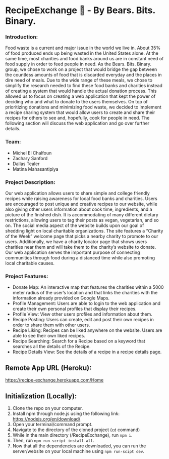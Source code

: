 # RecipeExchange :fork_and_knife: - By Bears. Bits. Binary.
### Introduction:
Food waste is a current and major issue in the world we live in. About 35% of food produced ends up being wasted in the United States alone. At the same time, most charities and food banks around us are in constant need of food supply in order to feed people in need.
As the Bears. Bits. Binary. group, we chose to work on a project that would bridge the gap between the countless amounts of food that is discarded everyday and the places in dire need of meals.
Due to the wide range of these meals, we chose to simplify the research needed to find these food banks and charities instead of creating a system that would handle the actual donation process. This allowed us to focus on creating a web application that kept the power of deciding who and what to donate to the users themselves.
On top of prioritizing donations and minimizing food waste, we decided to implement a recipe sharing system that would allow users to create and share their recipes for others to see and, hopefully, cook for people in need. The following section will discuss the web application and go over further details.

### Team:
- Michel El Chalfoun
- Zachary Sanford
- Dallas Tealer
- Matina Mahasantipiya

### Project Description:
Our web application allows users to share simple and college friendly recipes while raising awareness for local food banks and charities. Users are encouraged to post unique and creative recipes to our website, while also giving other users information about cook time, ingredients, and a picture of the finished dish. 
It is accommodating of many different dietary restrictions, allowing users to tag their posts as vegan, vegetarian, and so on. The social media aspect of the website builds upon our goal of shedding light on local charitable organizations. 
The site features a “Charity of the Week” welcome page that picks a nearby charity to promote to our users. Additionally, we have a charity locator page that shows users charities near them and will take them to the charity’s website to donate. Our web application serves the important purpose of connecting communities through food during a distanced time while also promoting local charitable causes.

### Project Features:
- Donate Map: An interactive map that features the charities within a 5000 meter radius of the user’s location and that links the charities with the information already provided on Google Maps.
- Profile Management: Users are able to login to the web application and create their own personal profiles that display their recipes.
- Profile View: View other users profiles and information about them.
- Recipe Posting: Users can create, edit and post their own recipes in order to share them with other users.
- Recipe Liking: Recipes can be liked anywhere on the website. Users are able to see their own liked recipes.
- Recipe Searching: Search for a Recipe based on a keyword that searches all the details of the Recipe.
- Recipe Details View: See the details of a recipe in a recipe details page.

## Remote App URL (Heroku):
https://recipe-exchange.herokuapp.com/Home

## Initialization (Locally):
1. Clone the repo on your computer.
2. Install npm through node.js using the following link: https://nodejs.org/en/download/
3. Open your terminal/command prompt.
4. Navigate to the directory of the cloned project (```cd``` command)
5. While in the main directory (/RecipeExchange), run ```npm i```.
6. Then, run ```npm run-script install-all```.
7. Now that all the dependencies are downloaded, you can run the server/website on your local machine using ```npm run-scipt dev```.
